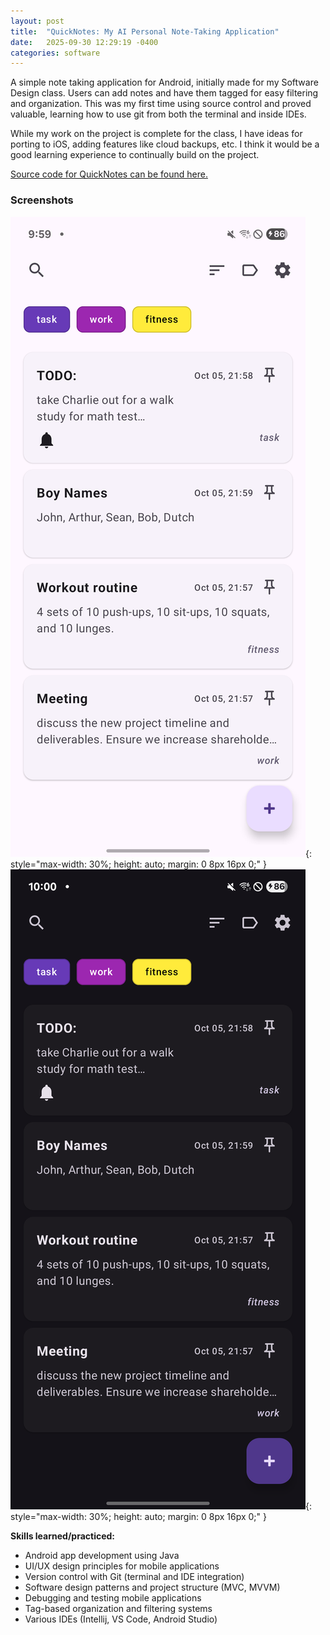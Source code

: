 ```yaml
---
layout: post
title:  "QuickNotes: My AI Personal Note-Taking Application"
date:   2025-09-30 12:29:19 -0400
categories: software
---
```


A simple note taking application for Android, initially made for my Software Design class. Users can add notes and have them tagged for easy filtering and organization. This was my first time using source control and proved valuable, learning how to use git from both the terminal and inside IDEs.

While my work on the project is complete for the class, I have ideas for porting to iOS, adding features like cloud backups, etc. I think it would be a good learning experience to continually build on the project.

[Source code for QuickNotes can be found here.](https://github.com/patricksmill/QuickNotes)

### Screenshots

![Screenshot 1](/assets/images/quicknotes/1.png){: style="max-width: 30%; height: auto; margin: 0 8px 16px 0;" }
![Screenshot 2](/assets/images/quicknotes/2.png){: style="max-width: 30%; height: auto; margin: 0 8px 16px 0;" }

**Skills learned/practiced:**

* Android app development using Java
* UI/UX design principles for mobile applications
* Version control with Git (terminal and IDE integration)
* Software design patterns and project structure (MVC, MVVM)
* Debugging and testing mobile applications
* Tag-based organization and filtering systems
* Various IDEs (Intellij, VS Code, Android Studio)
